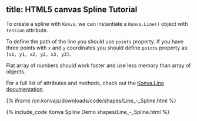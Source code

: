 title: HTML5 canvas Spline Tutorial
---

To create a spline with `Konva`, we can instantiate a `Konva.Line()` object with `tension` attribute.

To define the path of the line you should use `points` property. If you have three points with `x` and `y` coordinates you should define `points` property as: `[x1, y1, x2, y2, x3, y3]`.

Flat array of numbers should work faster and use less memory than array of objects.

For a full list of attributes and methods, check out the [Konva.Line documentation](/cn.konvajs/api/Konva.Line.html).

{% iframe /cn.konvajs/downloads/code/shapes/Line_-_Spline.html %}

{% include_code Konva Spline Demo shapes/Line_-_Spline.html %}
